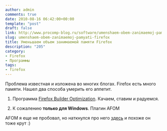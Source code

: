```yaml
---
author: admin
comments: true
date: 2010-08-16 06:42:00+00:00
template: "post"
draft: false
link: http://www.procomp-blog.ru/software/umenshaem-obem-zanimaemoj-pamyati-firefox/
slug: umenshaem-obem-zanimaemoj-pamyati-firefox
title: Уменьшаем объем занимаемой памяти Firefox
description: "205"
category:
- Firefox
- Программы
tags:
- firefox
---
```


Проблема известная и изложена во многих блогах. Firefox есть много памяти. Нашел два способа умерить его аппетит.




  
  1. Программа [Firefox Builder Optimization](http://opt.ffbuilder.ru/). Качаем, ставим и радуемся.
  

  
  2. К сожалению **только для Windows**. Плагин AFOM
  

 AFOM я еще не пробовал, но наткнулся про него [здесь](http://habrahabr.ru/blogs/firefox/73924/) и похоже он тоже крут :)

